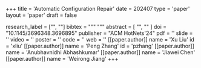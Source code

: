 +++
title = 'Automatic Configuration Repair'
date = 202407
type = 'paper'
layout = 'paper'
draft = false

research_label = ["", ""]
bibtex = """
"""
abstract = [
    "",
    ""
]
doi = "10.1145/3696348.3696895"
publisher = "ACM HotNets'24"
pdf = ''
slide = ''
video = ''
poster = ''
code = ''
web = ''
[[paper.author]]
    name = 'Xu Liu'
    id = 'xliu'
[[paper.author]]
    name = 'Peng Zhang'
    id = 'pzhang'
[[paper.author]]
    name = 'Anubhavnidhi Abhashkumar'
[[paper.author]]
    name = 'Jiawei Chen'
[[paper.author]]
    name = 'Weirong Jiang'
+++
